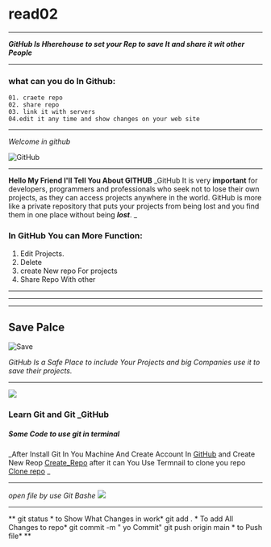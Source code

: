 # read02

***
***GitHub Is Hherehouse to set your Rep to save It and share it wit other  People***
***
###  what can you do In Github:
```
01. craete repo
02. share repo
03. link it with servers
04.edit it any time and show changes on your web site
```
******
_Welcome in github_

![GitHub](https://res.cloudinary.com/practicaldev/image/fetch/s--i_sb3chq--/c_imagga_scale,f_auto,fl_progressive,h_900,q_auto,w_1600/https://thepracticaldev.s3.amazonaws.com/i/fk0849hvg2rt13bpqhjy.jpg )

***

**Hello My Friend I'll Tell You About GITHUB**
_GitHub It is very **important** for developers, programmers and professionals who seek not to lose their own projects, as they can access projects anywhere in the world. GitHub is more like a private repository that puts your projects from being lost and you find them in one place without being ***lost***.  _

### In GitHub You can More Function:
01. Edit Projects.
02. Delete
03. create New repo For projects
04. Share Repo With other
***
***
***
## Save Palce
![Save](https://github.blog/wp-content/uploads/2018/10/40890924-4bad5ce0-6732-11e8-9648-192aa71f0830.png?w=2048.png)

_GitHub Is a Safe Place to include Your Projects and big Companies use it to save their projects._
***
![](https://github.blog/wp-content/uploads/2020/09/GitHubCLI_SocialCard_VersionNumber_NoSubLine_v2.png?w=1200.png)

### Learn Git and Git _GitHub

##### Some Code to use git in terminal
_After Install Git In You Machine And Create Account In [GitHub](https://github.com/) and Create New Reop  [Create_Repo](https://docs.github.com/en/github/getting-started-with-github/create-a-repo) after it can You Use Termnail to clone you repo [Clone repo](https://docs.github.com/en/github/creating-cloning-and-archiving-repositories/cloning-a-repository) _
***
*open file by use Git Bashe ![](https://www.sitereq.com/uploads/Kanzi/postassets/fadysoliman160hotmailcom_3/git-bash-here-git-gui-here11222017022716.png)*
***
** git status * to Show What Changes in work*
git add . * To add All Changes to repo*
git commit -m " yo Commit"
git push origin main * to Push file* **